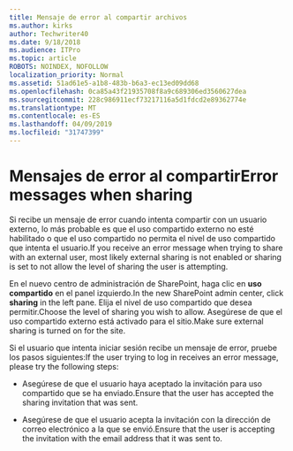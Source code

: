 ```yaml
---
title: Mensaje de error al compartir archivos
ms.author: kirks
author: Techwriter40
ms.date: 9/18/2018
ms.audience: ITPro
ms.topic: article
ROBOTS: NOINDEX, NOFOLLOW
localization_priority: Normal
ms.assetid: 51ad61e5-a1b8-483b-b6a3-ec13ed09dd68
ms.openlocfilehash: 0ca85a43f21935708f8a9c689306ed3560627dea
ms.sourcegitcommit: 228c986911ecf73217116a5d1fdcd2e89362774e
ms.translationtype: MT
ms.contentlocale: es-ES
ms.lasthandoff: 04/09/2019
ms.locfileid: "31747399"
---
```

# <a name="error-messages-when-sharing"></a><span data-ttu-id="2ca6d-102">Mensajes de error al compartir</span><span class="sxs-lookup"><span data-stu-id="2ca6d-102">Error messages when sharing</span></span>

<span data-ttu-id="2ca6d-103">Si recibe un mensaje de error cuando intenta compartir con un usuario externo, lo más probable es que el uso compartido externo no esté habilitado o que el uso compartido no permita el nivel de uso compartido que intenta el usuario.</span><span class="sxs-lookup"><span data-stu-id="2ca6d-103">If you receive an error message when trying to share with an external user, most likely external sharing is not enabled or sharing is set to not allow the level of sharing the user is attempting.</span></span>
  
<span data-ttu-id="2ca6d-104">En el nuevo centro de administración de SharePoint, haga clic en **uso compartido** en el panel izquierdo.</span><span class="sxs-lookup"><span data-stu-id="2ca6d-104">In the  new SharePoint admin center, click **sharing** in the left pane.</span></span> <span data-ttu-id="2ca6d-105">Elija el nivel de uso compartido que desea permitir.</span><span class="sxs-lookup"><span data-stu-id="2ca6d-105">Choose the level of sharing you wish to allow.</span></span> <span data-ttu-id="2ca6d-106">Asegúrese de que el uso compartido externo está activado para el sitio.</span><span class="sxs-lookup"><span data-stu-id="2ca6d-106">Make sure external sharing is turned on for the site.</span></span> 
  
<span data-ttu-id="2ca6d-107">Si el usuario que intenta iniciar sesión recibe un mensaje de error, pruebe los pasos siguientes:</span><span class="sxs-lookup"><span data-stu-id="2ca6d-107">If the user trying to log in receives an error message, please try the following steps:</span></span>
  
- <span data-ttu-id="2ca6d-108">Asegúrese de que el usuario haya aceptado la invitación para uso compartido que se ha enviado.</span><span class="sxs-lookup"><span data-stu-id="2ca6d-108">Ensure that the user has accepted the sharing invitation that was sent.</span></span>
    
- <span data-ttu-id="2ca6d-109">Asegúrese de que el usuario acepta la invitación con la dirección de correo electrónico a la que se envió.</span><span class="sxs-lookup"><span data-stu-id="2ca6d-109">Ensure that the user is accepting the invitation with the email address that it was sent to.</span></span>
    

